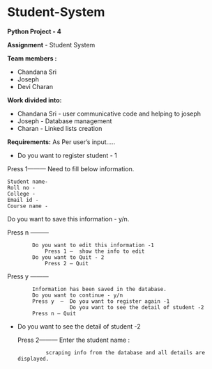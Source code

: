 # Student-System
**Python Project - 4** 
      

**Assignment** - Student System

**Team members :**
- Chandana Sri
- Joseph
- Devi Charan

**Work divided into:**
- Chandana Sri - user communicative code and helping to joseph
- Joseph - Database management
- Charan - Linked lists creation

**Requirements:**
 As Per user’s input…..           
- Do you want to register student - 1

Press 1——— Need to fill below information.

    Student name-
    Roll no - 
    College -
    Email id -
    Course name - 
Do you want to save this information - y/n.

Press n ——— 

            Do you want to edit this information -1
                Press 1 —  show the info to edit     
            Do you want to Quit - 2
                Press 2 — Quit
Press y ——— 

            Information has been saved in the database.
            Do you want to continue - y/n
            Press y  —  Do you want to register again -1
                        Do you want to see the detail of student -2                                   
            Press n — Quit

- Do you want to see the detail of student -2 

  Press 2——— Enter the student name :
  
               scraping info from the database and all details are displayed.
